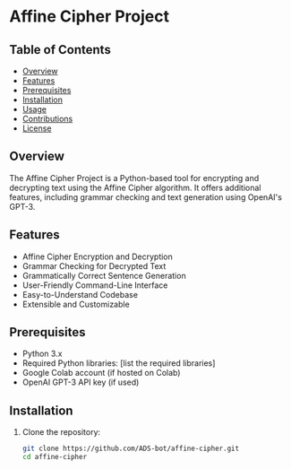 # Affine Cipher Project

## Table of Contents

- [Overview](#overview)
- [Features](#features)
- [Prerequisites](#prerequisites)
- [Installation](#installation)
- [Usage](#usage)
- [Contributions](#contributions)
- [License](#license)

## Overview

The Affine Cipher Project is a Python-based tool for encrypting and decrypting text using the Affine Cipher algorithm. It offers additional features, including grammar checking and text generation using OpenAI's GPT-3.

## Features

- Affine Cipher Encryption and Decryption
- Grammar Checking for Decrypted Text
- Grammatically Correct Sentence Generation
- User-Friendly Command-Line Interface
- Easy-to-Understand Codebase
- Extensible and Customizable

## Prerequisites

- Python 3.x
- Required Python libraries: [list the required libraries]
- Google Colab account (if hosted on Colab)
- OpenAI GPT-3 API key (if used)

## Installation

1. Clone the repository:
   ```sh
   git clone https://github.com/ADS-bot/affine-cipher.git
   cd affine-cipher
